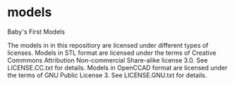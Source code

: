 # models

Baby's First Models

The models in in this repositiory are licensed under different types of
licenses. Models in STL format are licensed under the terms of Creative
Commmons Attribution Non-commercial Share-alike license 3.0. See
LICENSE.CC.txt for details. Models in OpenCCAD format are licensed under
the terms of GNU Public License 3. See LICENSE.GNU.txt for details.
